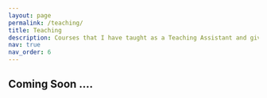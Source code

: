 ```yaml
---
layout: page
permalink: /teaching/
title: Teaching
description: Courses that I have taught as a Teaching Assistant and given lectures on.
nav: true
nav_order: 6
---
```


## Coming Soon ....
